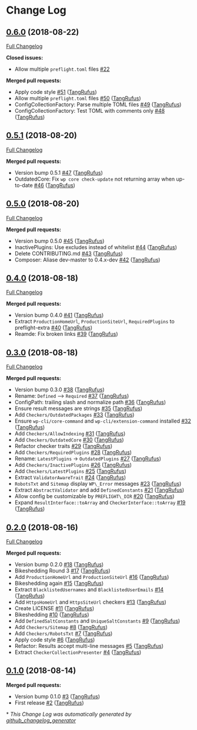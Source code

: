 # Change Log

## [0.6.0](https://github.com/ItinerisLtd/preflight-command/tree/0.6.0) (2018-08-22)
[Full Changelog](https://github.com/ItinerisLtd/preflight-command/compare/0.5.1...0.6.0)

**Closed issues:**

- Allow multiple `preflight.toml` files [\#22](https://github.com/ItinerisLtd/preflight-command/issues/22)

**Merged pull requests:**

- Apply code style [\#51](https://github.com/ItinerisLtd/preflight-command/pull/51) ([TangRufus](https://github.com/TangRufus))
- Allow multiple `preflight.toml` files [\#50](https://github.com/ItinerisLtd/preflight-command/pull/50) ([TangRufus](https://github.com/TangRufus))
- ConfigCollectionFactory: Parse multiple TOML files [\#49](https://github.com/ItinerisLtd/preflight-command/pull/49) ([TangRufus](https://github.com/TangRufus))
- ConfigCollectionFactory: Test TOML with comments only [\#48](https://github.com/ItinerisLtd/preflight-command/pull/48) ([TangRufus](https://github.com/TangRufus))

## [0.5.1](https://github.com/ItinerisLtd/preflight-command/tree/0.5.1) (2018-08-20)
[Full Changelog](https://github.com/ItinerisLtd/preflight-command/compare/0.5.0...0.5.1)

**Merged pull requests:**

- Version bump 0.5.1 [\#47](https://github.com/ItinerisLtd/preflight-command/pull/47) ([TangRufus](https://github.com/TangRufus))
- OutdatedCore: Fix `wp core check-update` not returning array when up-to-date [\#46](https://github.com/ItinerisLtd/preflight-command/pull/46) ([TangRufus](https://github.com/TangRufus))

## [0.5.0](https://github.com/ItinerisLtd/preflight-command/tree/0.5.0) (2018-08-20)
[Full Changelog](https://github.com/ItinerisLtd/preflight-command/compare/0.4.0...0.5.0)

**Merged pull requests:**

- Version bump 0.5.0 [\#45](https://github.com/ItinerisLtd/preflight-command/pull/45) ([TangRufus](https://github.com/TangRufus))
- InactivePlugins: Use excludes instead of whitelist [\#44](https://github.com/ItinerisLtd/preflight-command/pull/44) ([TangRufus](https://github.com/TangRufus))
- Delete CONTRIBUTING.md [\#43](https://github.com/ItinerisLtd/preflight-command/pull/43) ([TangRufus](https://github.com/TangRufus))
- Composer: Aliase dev-master to 0.4.x-dev [\#42](https://github.com/ItinerisLtd/preflight-command/pull/42) ([TangRufus](https://github.com/TangRufus))

## [0.4.0](https://github.com/ItinerisLtd/preflight-command/tree/0.4.0) (2018-08-18)
[Full Changelog](https://github.com/ItinerisLtd/preflight-command/compare/0.3.0...0.4.0)

**Merged pull requests:**

- Version bump 0.4.0 [\#41](https://github.com/ItinerisLtd/preflight-command/pull/41) ([TangRufus](https://github.com/TangRufus))
- Extract `ProductionHomeUrl`, `ProductionSiteUrl`, `RequiredPlugins` to preflight-extra [\#40](https://github.com/ItinerisLtd/preflight-command/pull/40) ([TangRufus](https://github.com/TangRufus))
- Reamde: Fix broken links [\#39](https://github.com/ItinerisLtd/preflight-command/pull/39) ([TangRufus](https://github.com/TangRufus))

## [0.3.0](https://github.com/ItinerisLtd/preflight-command/tree/0.3.0) (2018-08-18)
[Full Changelog](https://github.com/ItinerisLtd/preflight-command/compare/0.2.0...0.3.0)

**Merged pull requests:**

- Version bump 0.3.0 [\#38](https://github.com/ItinerisLtd/preflight-command/pull/38) ([TangRufus](https://github.com/TangRufus))
- Rename: `Defined` --\> `Required` [\#37](https://github.com/ItinerisLtd/preflight-command/pull/37) ([TangRufus](https://github.com/TangRufus))
- ConfigPath: trailing slash and normalize path [\#36](https://github.com/ItinerisLtd/preflight-command/pull/36) ([TangRufus](https://github.com/TangRufus))
- Ensure result messages are strings [\#35](https://github.com/ItinerisLtd/preflight-command/pull/35) ([TangRufus](https://github.com/TangRufus))
- Add `Checkers/OutdatedPackages` [\#33](https://github.com/ItinerisLtd/preflight-command/pull/33) ([TangRufus](https://github.com/TangRufus))
- Ensure `wp-cli/core-command` and `wp-cli/extension-command` installed [\#32](https://github.com/ItinerisLtd/preflight-command/pull/32) ([TangRufus](https://github.com/TangRufus))
- Add `Checkers/AllowIndexing` [\#31](https://github.com/ItinerisLtd/preflight-command/pull/31) ([TangRufus](https://github.com/TangRufus))
- Add `Checkers/OutdatedCore` [\#30](https://github.com/ItinerisLtd/preflight-command/pull/30) ([TangRufus](https://github.com/TangRufus))
- Refactor checker traits [\#29](https://github.com/ItinerisLtd/preflight-command/pull/29) ([TangRufus](https://github.com/TangRufus))
- Add `Checkers/RequiredPlugins` [\#28](https://github.com/ItinerisLtd/preflight-command/pull/28) ([TangRufus](https://github.com/TangRufus))
- Rename: `LatestPlugins` -\> `OutdatedPlugins` [\#27](https://github.com/ItinerisLtd/preflight-command/pull/27) ([TangRufus](https://github.com/TangRufus))
- Add `Checkers/InactivePlugins` [\#26](https://github.com/ItinerisLtd/preflight-command/pull/26) ([TangRufus](https://github.com/TangRufus))
- Add `Checkers/LatestPlugins` [\#25](https://github.com/ItinerisLtd/preflight-command/pull/25) ([TangRufus](https://github.com/TangRufus))
- Extract `ValidatorAwareTrait` [\#24](https://github.com/ItinerisLtd/preflight-command/pull/24) ([TangRufus](https://github.com/TangRufus))
- `RobotsTxt` and `Sitemap` display `WP\_Error` messages [\#23](https://github.com/ItinerisLtd/preflight-command/pull/23) ([TangRufus](https://github.com/TangRufus))
- Extract `AbstractValidator` and add `DefinedConstants` [\#21](https://github.com/ItinerisLtd/preflight-command/pull/21) ([TangRufus](https://github.com/TangRufus))
- Allow config be customizable by `PREFLIGHT\_DIR` [\#20](https://github.com/ItinerisLtd/preflight-command/pull/20) ([TangRufus](https://github.com/TangRufus))
- Expand `ResultInterface::toArray` and `CheckerInterface::toArray` [\#19](https://github.com/ItinerisLtd/preflight-command/pull/19) ([TangRufus](https://github.com/TangRufus))

## [0.2.0](https://github.com/ItinerisLtd/preflight-command/tree/0.2.0) (2018-08-16)
[Full Changelog](https://github.com/ItinerisLtd/preflight-command/compare/0.1.0...0.2.0)

**Merged pull requests:**

- Version bump 0.2.0 [\#18](https://github.com/ItinerisLtd/preflight-command/pull/18) ([TangRufus](https://github.com/TangRufus))
- Bikeshedding Round 3 [\#17](https://github.com/ItinerisLtd/preflight-command/pull/17) ([TangRufus](https://github.com/TangRufus))
- Add `ProductionHomeUrl` and `ProductionSiteUrl` [\#16](https://github.com/ItinerisLtd/preflight-command/pull/16) ([TangRufus](https://github.com/TangRufus))
- Bikeshedding again [\#15](https://github.com/ItinerisLtd/preflight-command/pull/15) ([TangRufus](https://github.com/TangRufus))
- Extract `BlacklistedUsernames` and `BlacklistedUserEmails` [\#14](https://github.com/ItinerisLtd/preflight-command/pull/14) ([TangRufus](https://github.com/TangRufus))
- Add `HttpsHomeUrl` and `HttpsSiteUrl` checkers [\#13](https://github.com/ItinerisLtd/preflight-command/pull/13) ([TangRufus](https://github.com/TangRufus))
- Create LICENSE [\#11](https://github.com/ItinerisLtd/preflight-command/pull/11) ([TangRufus](https://github.com/TangRufus))
- Bikeshedding [\#10](https://github.com/ItinerisLtd/preflight-command/pull/10) ([TangRufus](https://github.com/TangRufus))
- Add `DefinedSaltConstants` and `UniqueSaltConstants` [\#9](https://github.com/ItinerisLtd/preflight-command/pull/9) ([TangRufus](https://github.com/TangRufus))
- Add `Checkers/Sitemap` [\#8](https://github.com/ItinerisLtd/preflight-command/pull/8) ([TangRufus](https://github.com/TangRufus))
- Add `Checkers/RobotsTxt` [\#7](https://github.com/ItinerisLtd/preflight-command/pull/7) ([TangRufus](https://github.com/TangRufus))
- Apply code style [\#6](https://github.com/ItinerisLtd/preflight-command/pull/6) ([TangRufus](https://github.com/TangRufus))
- Refactor: Results accept multi-line messages  [\#5](https://github.com/ItinerisLtd/preflight-command/pull/5) ([TangRufus](https://github.com/TangRufus))
- Extract `CheckerCollectionPresenter` [\#4](https://github.com/ItinerisLtd/preflight-command/pull/4) ([TangRufus](https://github.com/TangRufus))

## [0.1.0](https://github.com/ItinerisLtd/preflight-command/tree/0.1.0) (2018-08-14)
**Merged pull requests:**

- Version bump 0.1.0 [\#3](https://github.com/ItinerisLtd/preflight-command/pull/3) ([TangRufus](https://github.com/TangRufus))
- First release [\#2](https://github.com/ItinerisLtd/preflight-command/pull/2) ([TangRufus](https://github.com/TangRufus))



\* *This Change Log was automatically generated by [github_changelog_generator](https://github.com/skywinder/Github-Changelog-Generator)*